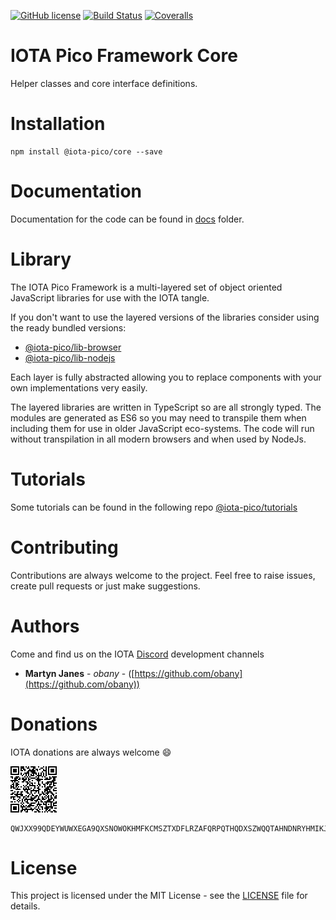 [![GitHub license](https://img.shields.io/badge/license-MIT-blue.svg)](https://raw.githubusercontent.com/iota-pico/core/master/LICENSE) [![Build Status](https://travis-ci.org/iota-pico/core.svg?branch=master)](https://travis-ci.org/iota-pico/core) 
[![Coveralls](https://img.shields.io/coveralls/iota-pico/core.svg)](https://coveralls.io/github/iota-pico/core)

# IOTA Pico Framework Core

Helper classes and core interface definitions.

# Installation

```shell
npm install @iota-pico/core --save
```

# Documentation

Documentation for the code can be found in [docs](https://github.com/iota-pico/core/blob/master/docs/README.md) folder.

# Library

The IOTA Pico Framework is a multi-layered set of object oriented JavaScript libraries for use with the IOTA tangle.

If you don't want to use the layered versions of the libraries consider using the  ready bundled versions:

* [@iota-pico/lib-browser](https://github.com/iota-pico/lib-browser)
* [@iota-pico/lib-nodejs](https://github.com/iota-pico/lib-nodejs)

Each layer is fully abstracted allowing you to replace components with your own implementations very easily.

The layered libraries are written in TypeScript so are all strongly typed. The modules are generated as ES6 so you may need to transpile them when including them for use in older JavaScript eco-systems. The code will run without transpilation in all modern browsers and when used by NodeJs.

# Tutorials

Some tutorials can be found in the following repo [@iota-pico/tutorials](https://github.com/iota-pico/tutorials)

# Contributing

Contributions are always welcome to the project. Feel free to raise issues, create pull requests or just make suggestions.

# Authors

Come and find us on the IOTA [Discord](https://discordapp.com/invite/fNGZXvh) development channels

* **Martyn Janes** - *obany* - ([https://github.com/obany](https://github.com/obany))

# Donations

IOTA donations are always welcome :smile:

![QR Code for Trinity](https://raw.githubusercontent.com/iota-pico/core/master/donation.png)

```shell
QWJXX99QDEYWUWXEGA9QXSNOWOKHMFKCMSZTXDFLRZAFQRPQTHQDXSZWQQTAHNDNRYHMIKJYWQLKTFHBWSAOJDHAMB
```

# License

This project is licensed under the MIT License - see the [LICENSE](https://github.com/iota-pico/core/blob/master/LICENSE) file for details.
